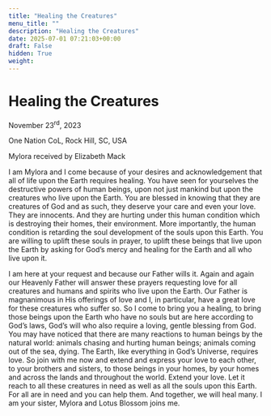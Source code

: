 ```yaml
---
title: "Healing the Creatures"
menu_title: ""
description: "Healing the Creatures"
date: 2025-07-01 07:21:03+00:00
draft: False
hidden: True
weight:
---
```

# Healing the Creatures

November 23<sup>rd</sup>, 2023

One Nation CoL, Rock Hill, SC, USA

Mylora received by Elizabeth Mack

I am Mylora and I come because of your desires and acknowledgement that all of life upon the Earth requires healing. You have seen for yourselves the destructive powers of human beings, upon not just mankind but upon the creatures who live upon the Earth. You are blessed in knowing that they are creatures of God and as such, they deserve your care and even your love. They are innocents. And they are hurting under this human condition which is destroying their homes, their environment. More importantly, the human condition is retarding the soul development of the souls upon this Earth. You are willing to uplift these souls in prayer, to uplift these beings that live upon the Earth by asking for God’s mercy and healing for the Earth and all who live upon it.

I am here at your request and because our Father wills it. Again and again our Heavenly Father will answer these prayers requesting love for all creatures and humans and spirits who live upon the Earth. Our Father is magnanimous in His offerings of love and I, in particular, have a great love for these creatures who suffer so. So I come to bring you a healing, to bring those beings upon the Earth who have no souls but are here according to God’s laws, God’s will who also require a loving, gentle blessing from God. You may have noticed that there are many reactions to human beings by the natural world: animals chasing and hurting human beings; animals coming out of the sea, dying. The Earth, like everything in God’s Universe, requires love. So join with me now and extend and express your love to each other, to your brothers and sisters, to those beings in your homes, by your homes and across the lands and throughout the world. Extend your love. Let it reach to all these creatures in need as well as all the souls upon this Earth. For all are in need and you can help them. And together, we will heal many. I am your sister, Mylora and Lotus Blossom joins me.

